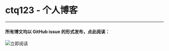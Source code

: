 # ctq123 - 个人博客

---

#### 所有博文均以 GitHub issue 的形式发布，点此阅读：
![立即阅读](https://cloud.githubusercontent.com/assets/1231359/13027636/6fdae1a6-d291-11e5-9126-68bd3d2ed778.png)

